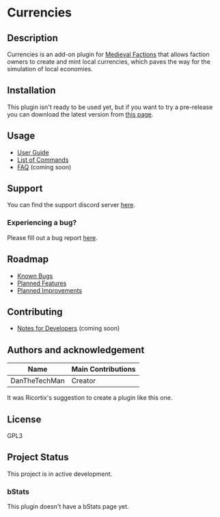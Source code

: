 # Currencies

## Description
Currencies is an add-on plugin for [Medieval Factions](https://github.com/dmccoystephenson/Medieval-Factions) that allows faction owners to create and mint local currencies, which paves the way for the simulation of local economies.

## Installation
This plugin isn't ready to be used yet, but if you want to try a pre-release you can download the latest version from [this page](https://github.com/dmccoystephenson/Currencies/releases).

## Usage
- [User Guide](https://github.com/dmccoystephenson/Currencies/wiki/Guide)
- [List of Commands](https://github.com/dmccoystephenson/Currencies/wiki/Commands)
- [FAQ](https://github.com/dmccoystephenson/Currencies/wiki/FAQ) (coming soon)

## Support
You can find the support discord server [here](https://discord.gg/xXtuAQ2).

### Experiencing a bug?
Please fill out a bug report [here](https://github.com/dmccoystephenson/Currencies/issues?q=is%3Aissue+is%3Aopen+label%3Abug).

## Roadmap
- [Known Bugs](https://github.com/dmccoystephenson/Currencies/issues?q=is%3Aopen+is%3Aissue+label%3Abug)
- [Planned Features](https://github.com/dmccoystephenson/Currencies/issues?q=is%3Aopen+is%3Aissue+label%3AEpic)
- [Planned Improvements](https://github.com/dmccoystephenson/Currencies/issues?q=is%3Aopen+is%3Aissue+label%3Aimprovement)

## Contributing
- [Notes for Developers](https://github.com/dmccoystephenson/Currencies/wiki/Developer-Notes) (coming soon)

## Authors and acknowledgement
Name | Main Contributions
------------ | -------------
DanTheTechMan | Creator

It was Ricortix's suggestion to create a plugin like this one.

## License
GPL3

## Project Status
This project is in active development.

### bStats
This plugin doesn't have a bStats page yet.
